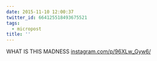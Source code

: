 ```yaml
---
date: 2015-11-10 12:00:37
twitter_id: 664125518493675521
tags:
  - micropost
title: ''
---
```


WHAT IS THIS MADNESS [instagram.com/p/96XLw_Gyw6/](https://instagram.com/p/96XLw_Gyw6/)
